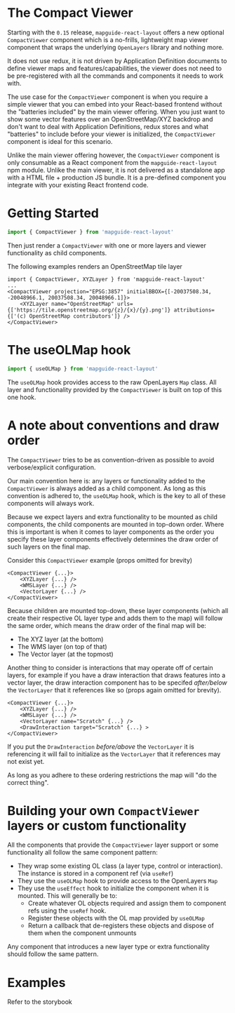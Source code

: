 # The Compact Viewer

Starting with the `0.15` release, `mapguide-react-layout` offers a new optional `CompactViewer` component which is a no-frills, lightweight map viewer component that wraps the underlying `OpenLayers` library and nothing more.

It does not use redux, it is not driven by Application Definition documents to define viewer maps and features/capabilities, the viewer does not need to be pre-registered with all the commands and components it needs to work with.

The use case for the `CompactViewer` component is when you require a simple viewer that you can embed into your React-based frontend without the "batteries included" by the main viewer offering. When you just want to show some vector features over an OpenStreetMap/XYZ backdrop and don't want to deal with Application Definitions, redux stores and what "batteries" to include before your viewer is initialized, the `CompactViewer` component is ideal for this scenario.

Unlike the main viewer offering however, the `CompactViewer` component is only consumable as a React component from the `mapguide-react-layout` npm module. Unlike the main viewer, it is not delivered as a standalone app with a HTML file + production JS bundle. It is a pre-defined component you integrate with your existing React frontend code.

# Getting Started

```ts
import { CompactViewer } from 'mapguide-react-layout'
```

Then just render a `CompactViewer` with one or more layers and viewer functionality as child components.

The following examples renders an OpenStreetMap tile layer

```tsx
import { CompactViewer, XYZLayer } from 'mapguide-react-layout'
...
<CompactViewer projection="EPSG:3857" initialBBOX={[-20037508.34, -20048966.1, 20037508.34, 20048966.1]}>
    <XYZLayer name="OpenStreetMap" urls={['https://tile.openstreetmap.org/{z}/{x}/{y}.png']} attributions={['(c) OpenStreetMap contributors']} />
</CompactViewer>
```

# The useOLMap hook

```ts
import { useOLMap } from 'mapguide-react-layout'
```

The `useOLMap` hook provides access to the raw OpenLayers `Map` class. All layer and functionality provided by the `CompactViewer` is built on top of this one hook.

# A note about conventions and draw order

The `CompactViewer` tries to be as convention-driven as possible to avoid verbose/explicit configuration.

Our main convention here is: any layers or functionality added to the `CompactViewer` is always added as a child component. As long as this convention is adhered to, the `useOLMap` hook, which is the key to all of these components will always work.

Because we expect layers and extra functionality to be mounted as child components, the child components are mounted in top-down order. Where this is important is when it comes to layer components as the order you specify these layer components effectively determines the draw order of such layers on the final map.

Consider this `CompactViewer` example (props omitted for brevity)

```tsx
<CompactViewer {...}>
    <XYZLayer {...} />
    <WMSLayer {...} />
    <VectorLayer {...} />
</CompactViewer>
```

Because children are mounted top-down, these layer components (which all create their respective OL layer type and adds them to the map) will follow the same order, which means the draw order of the final map will be:

 * The XYZ layer (at the bottom)
 * The WMS layer (on top of that)
 * The Vector layer (at the topmost)

Another thing to consider is interactions that may operate off of certain layers, for example if you have a draw interaction that draws features into a vector layer, the draw interaction component has to be specifed *after/below* the `VectorLayer` that it references like so (props again omitted for brevity).

```tsx
<CompactViewer {...}>
    <XYZLayer {...} />
    <WMSLayer {...} />
    <VectorLayer name="Scratch" {...} />
    <DrawInteraction target="Scratch" {...} >
</CompactViewer>
```

If you put the `DrawInteraction` *before/above* the `VectorLayer` it is referencing it will fail to initialize as the `VectorLayer` that it references may not exist yet.

As long as you adhere to these ordering restrictions the map will "do the correct thing".

# Building your own `CompactViewer` layers or custom functionality

All the components that provide the `CompactViewer` layer support or some functionality all follow the same component pattern:

 * They wrap some existing OL class (a layer type, control or interaction). The instance is stored in a component ref (via `useRef`)
 * They use the `useOLMap` hook to provide access to the OpenLayers `Map`
 * They use the `useEffect` hook to initialize the component when it is mounted. This will generally be to:
    * Create whatever OL objects required and assign them to component refs using the `useRef` hook.
    * Register these objects with the OL map provided by `useOLMap`
    * Return a callback that de-registers these objects and dispose of them when the component unmounts

Any component that introduces a new layer type or extra functionality should follow the same pattern.

# Examples

Refer to the storybook